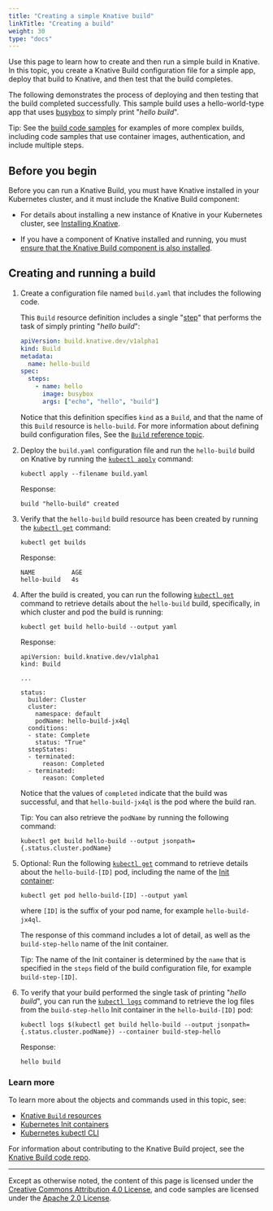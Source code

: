 ```yaml
---
title: "Creating a simple Knative build"
linkTitle: "Creating a build"
weight: 30
type: "docs"
---
```


Use this page to learn how to create and then run a simple build in Knative. In
this topic, you create a Knative Build configuration file for a simple app,
deploy that build to Knative, and then test that the build completes.

The following demonstrates the process of deploying and then testing that the
build completed successfully. This sample build uses a hello-world-type app that
uses [busybox](https://docs.docker.com/samples/library/busybox/) to simply print
"_hello build_".

Tip: See the
[build code samples](./builds.md#get-started-with-knative-build-samples) for
examples of more complex builds, including code samples that use container
images, authentication, and include multiple steps.

## Before you begin

Before you can run a Knative Build, you must have Knative installed in your
Kubernetes cluster, and it must include the Knative Build component:

- For details about installing a new instance of Knative in your Kubernetes
  cluster, see [Installing Knative](../install/README.md).

- If you have a component of Knative installed and running, you must
  [ensure that the Knative Build component is also installed](./installing-build-component.md).

## Creating and running a build

1. Create a configuration file named `build.yaml` that includes the following
   code.

   This `Build` resource definition includes a single "[step](./builds.md#steps)"
   that performs the task of simply printing "_hello build_":

   ```yaml
   apiVersion: build.knative.dev/v1alpha1
   kind: Build
   metadata:
     name: hello-build
   spec:
     steps:
       - name: hello
         image: busybox
         args: ["echo", "hello", "build"]
   ```

   Notice that this definition specifies `kind` as a `Build`, and that the name
   of this `Build` resource is `hello-build`. For more information about
   defining build configuration files, See the
   [`Build` reference topic](./builds.md).

1. Deploy the `build.yaml` configuration file and run the `hello-build` build on
   Knative by running the
   [`kubectl apply`](https://kubernetes.io/docs/reference/generated/kubectl/kubectl-commands#apply)
   command:

   ```shell
   kubectl apply --filename build.yaml
   ```

   Response:

   ```shell
   build "hello-build" created
   ```

1. Verify that the `hello-build` build resource has been created by running the
   [`kubectl get`](https://kubernetes.io/docs/reference/generated/kubectl/kubectl-commands#get)
   command:

   ```shell
   kubectl get builds
   ```

   Response:

   ```shell
   NAME          AGE
   hello-build   4s
   ```

1. After the build is created, you can run the following
   [`kubectl get`](https://kubernetes.io/docs/reference/generated/kubectl/kubectl-commands#get)
   command to retrieve details about the `hello-build` build, specifically, in
   which cluster and pod the build is running:

   ```shell
   kubectl get build hello-build --output yaml
   ```

   Response:

   ```shell
   apiVersion: build.knative.dev/v1alpha1
   kind: Build

   ...

   status:
     builder: Cluster
     cluster:
       namespace: default
       podName: hello-build-jx4ql
     conditions:
     - state: Complete
       status: "True"
     stepStates:
     - terminated:
         reason: Completed
     - terminated:
         reason: Completed
   ```

   Notice that the values of `completed` indicate that the build was successful,
   and that `hello-build-jx4ql` is the pod where the build ran.

   Tip: You can also retrieve the `podName` by running the following command:

   ```shell
   kubectl get build hello-build --output jsonpath={.status.cluster.podName}
   ```

1. Optional: Run the following
   [`kubectl get`](https://kubernetes.io/docs/reference/generated/kubectl/kubectl-commands#get)
   command to retrieve details about the `hello-build-[ID]` pod, including the
   name of the
   [Init container](https://kubernetes.io/docs/concepts/workloads/pods/init-containers/):

   ```shell
   kubectl get pod hello-build-[ID] --output yaml
   ```

   where `[ID]` is the suffix of your pod name, for example `hello-build-jx4ql`.

   The response of this command includes a lot of detail, as well as the
   `build-step-hello` name of the Init container.

   Tip: The name of the Init container is determined by the `name` that is
   specified in the `steps` field of the build configuration file, for example
   `build-step-[ID]`.

1. To verify that your build performed the single task of printing "_hello
   build_", you can run the
   [`kubectl logs`](https://kubernetes.io/docs/reference/generated/kubectl/kubectl-commands#logs)
   command to retrieve the log files from the `build-step-hello` Init container
   in the `hello-build-[ID]` pod:

   ```shell
   kubectl logs $(kubectl get build hello-build --output jsonpath={.status.cluster.podName}) --container build-step-hello
   ```

   Response:

   ```shell
   hello build
   ```

### Learn more

To learn more about the objects and commands used in this topic, see:

- [Knative `Build` resources](./builds.md)
- [Kubernetes Init containers](https://kubernetes.io/docs/concepts/workloads/pods/init-containers/)
- [Kubernetes kubectl CLI](https://kubernetes.io/docs/reference/kubectl/kubectl/)

For information about contributing to the Knative Build project, see the
[Knative Build code repo](https://github.com/knative/build/).

---

Except as otherwise noted, the content of this page is licensed under the
[Creative Commons Attribution 4.0 License](https://creativecommons.org/licenses/by/4.0/),
and code samples are licensed under the
[Apache 2.0 License](https://www.apache.org/licenses/LICENSE-2.0).
